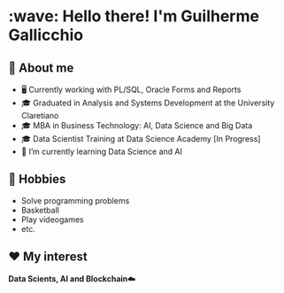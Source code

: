 <!--
**GuiGallicchio/GuiGallicchio** is a ✨ _special_ ✨ repository because its `README.md` (this file) appears on your GitHub profile.

Here are some ideas to get you started:

- 🔭 I’m currently working on ...
- 🌱 I’m currently learning ...
- 👯 I’m looking to collaborate on ...
- 🤔 I’m looking for help with ...
- 💬 Ask me about ...
- 📫 How to reach me: ...
- 😄 Pronouns: ...
- ⚡ Fun fact: ...
-->

<h1 align="left" id="macropower-title">:wave: Hello there! I'm Guilherme Gallicchio</h1>
<!--<h3 align="left">I am a Versatilist, doing SW/SR/DevOps Engineering things</h3>-->

## :book: About me
- 🖥 Currently working with PL/SQL, Oracle Forms and Reports
- 🎓 Graduated in Analysis and Systems Development at the University Claretiano
- 🎓 MBA in Business Technology: AI, Data Science and Big Data
- 🎓 Data Scientist Training at Data Science Academy [In Progress]
- 🌱 I’m currently learning Data Science and AI

## 📅 Hobbies
- Solve programming problems
- Basketball
- Play videogames
- etc.

## ❤️ My interest

**Data Scients, AI and Blockchain**☁️
